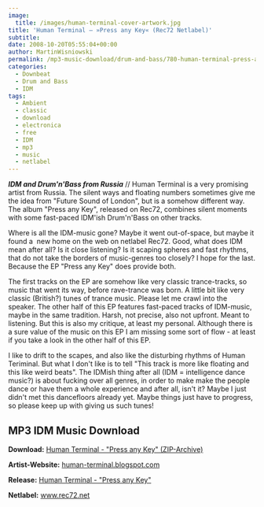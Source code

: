 ```yaml
---
image:
  title: /images/human-terminal-cover-artwork.jpg
title: 'Human Terminal – »Press any Key« (Rec72 Netlabel)'
subtitle: 
date: 2008-10-20T05:55:04+00:00
author: MartinWisniowski
permalink: /mp3-music-download/drum-and-bass/780-human-terminal-press-any-key-rec72-netlabel
categories:
  - Downbeat
  - Drum and Bass
  - IDM
tags:
  - Ambient
  - classic
  - download
  - electronica
  - free
  - IDM
  - mp3
  - music
  - netlabel
---
```

***IDM and Drum'n'Bass from Russia*** // Human Terminal is a very promising artist from Russia. The silent ways and floating numbers sometimes give me the idea from "Future Sound of London", but is a somehow different way. The album "Press any Key", released on Rec72, combines silent moments with some fast-paced IDM'ish Drum'n'Bass on other tracks.

<!--more-->

<!--adsense-->

Where is all the IDM-music gone? Maybe it went out-of-space, but maybe it found a  new home on the web on netlabel Rec72. Good, what does IDM mean after all? Is it close listening? Is it scaping spheres and fast rhythms, that do not take the borders of music-genres too closely? I hope for the last. Because the EP "Press any Key" does provide both.

The first tracks on the EP are somehow like very classic trance-tracks, so music that went its way, before rave-trance was born. A little bit like very classic (British?) tunes of trance music. Please let me crawl into the speaker. The other half of this EP features fast-paced tracks of IDM-music, maybe in the same tradition. Harsh, not precise, also not upfront. Meant to listening. But this is also my critique, at least my personal. Although there is a sure value of the music on this EP I am missing some sort of flow - at least if you take a look in the other half of this EP.

I like to drift to the scapes, and also like the disturbing rhythms of Human Teriminal. But what I don't like is to tell "This track is more like floating and this like weird beats". The IDMish thing after all (IDM = intelligence dance music?) is about fucking over all genres, in order to make make the people dance or have them a whole experience and after all, isn't it? Maybe I just didn't met this dancefloors already yet. Maybe things just have to progress, so please keep up with giving us such tunes!

## MP3 IDM Music Download

**Download:** <a href="http://rec72.net/media/releases/humanterminal/Human_Terminal-Press_Any_Key.rar" target="_blank">Human Terminal - "Press any Key" (ZIP-Archive)</a>
  
**Artist-Website:** <a href="http://human-terminal.blogspot.com" target="_blank">human-terminal.blogspot.com</a>
  
**Release:** <a href="http://rec72.net/?page_id=12" target="_blank">Human Terminal - "Press any Key"</a>
  
**Netlabel:** <a href="http://www.rec72.net" target="_blank">www.rec72.net</a>